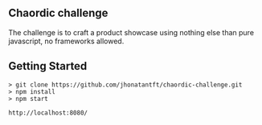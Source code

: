 ## Chaordic challenge

The challenge is to craft a product showcase using nothing else than pure javascript, no frameworks allowed.

## Getting Started

```
> git clone https://github.com/jhonatantft/chaordic-challenge.git
> npm install
> npm start

http://localhost:8080/
```

